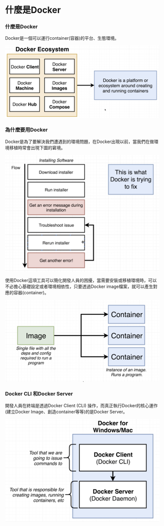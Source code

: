 # 什麼是Docker

### 什麼是Docker

Docker是一個可以運行container\(容器\)的平台、生態環境。

![credit to: Stephen Grider](../.gitbook/assets/jie-tu-20200825-shang-wu-10.02.41.png)

### 為什麼要用Docker

Docker是為了要解決我們遭遇到的環境問題，在Docker出現以前，當我們在做環境移植時常會出現下圖的窘境。

![credit to: Stephen Grider](../.gitbook/assets/jie-tu-20200825-shang-wu-10.08.41.png)

使用Docker這項工具可以簡化開發人員的困擾，當需要安裝或移植環境時，可以不必擔心基礎設定或者環境相依性，只要透過Docker image檔案，就可以產生對應的容器\(container\)。

![credit to: Stephen Grider](../.gitbook/assets/jie-tu-20200825-shang-wu-10.16.41.png)

### Docker CLI 和Docker Server

開發人員在終端是透過Docker Client \(CLI\) 操作，而真正執行Docker的核心運作\(建立Docker Image、創造container等等\)的是Docker Server。

![credit to: Stephen Grider](../.gitbook/assets/jie-tu-20200825-shang-wu-10.22.14.png)



